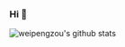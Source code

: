 ### Hi 👋

![weipengzou's github stats](https://github-readme-stats.vercel.app/api?username=weipengzou)
